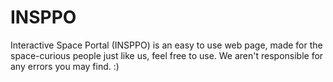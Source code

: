 # INSPPO
Interactive Space Portal (INSPPO) is an easy to use web page, made for the space-curious people just like us, feel free to use. We aren't responsible for any errors you may find. :)
